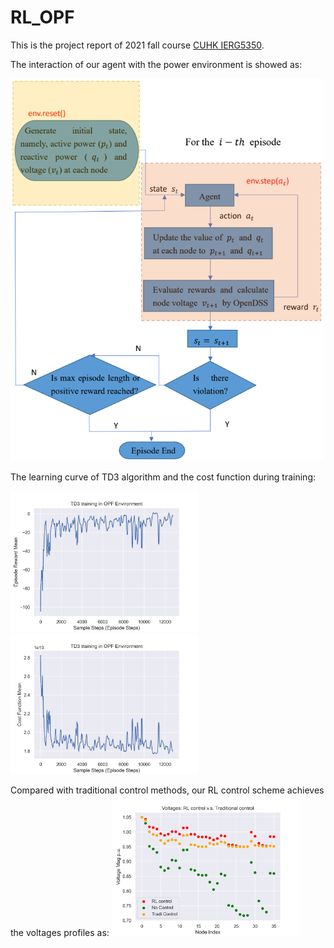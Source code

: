 # RL_OPF

This is the project report of 2021 fall course [CUHK IERG5350](https://cuhkrlcourse.github.io/).

The interaction of our agent with the power environment is showed as:

<img width="500"  src=intersaction.png>

The learning curve of TD3 algorithm and the cost function during training:

<img width="300"  src=TD3_training_reward.png><img width="300"  src=TD3_training_cost.png>

Compared with traditional control methods, our RL control scheme achieves the voltages profiles as:
<img width="300"  src=Volatges_under_RL_control.png>

